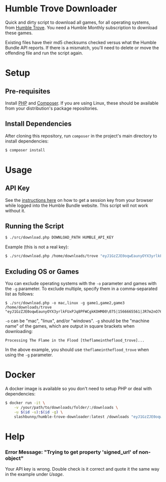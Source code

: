 # Humble Trove Downloader

Quick and dirty script to download all games, for all operating
systems, from [Humble Trove](https://www.humblebundle.com/monthly/trove). You
need a Humble Monthly subscription to download these games.

Existing files have their md5 checksums checked versus what the Humble Bundle API
reports. If there is a mismatch, you'll need to delete or move the offending
file and run the script again.

# Setup

## Pre-requisites

Install [PHP](https://www.php.net/) and [Composer](https://getcomposer.org/). If
you are using Linux, these should be available from your distribution's package
repositories.

## Install Dependencies

After cloning this repository, run `composer` in the project's main directory
 to install dependencies:

```bash
$ composer install
```

# Usage

## API Key

See the [instructions here](https://github.com/talonius/hb-downloader/wiki/Using-Session-Information-From-Windows-For-hb-downloader) on
how to get a session key from your browser while logged into the Humble Bundle website. This script will not work without
it.

## Running the Script

```bash
$ ./src/download.php DOWNLOAD_PATH HUMBLE_API_KEY
```

Example (this is not a real key):

```bash
$ ./src/download.php /home/downloads/trove "eyJ1GzZJE0oqwEaunyOYX3yrlkFUxPJq8PFWCgkKOHM00\075|1566665561|JR7m2nO769sO2Je4C2fE"
```

## Excluding OS or Games

You can exclude operating systems with the `-o` parameter and games with the `-g`
parameter. To exclude multiple, specify them in a comma-separated list as follows:

```
$ ./src/download.php -o mac,linux -g game1,game2,game3 /home/downloads/trove "eyJ1GzZJE0oqwEaunyOYX3yrlkFUxPJq8PFWCgkKOHM00\075|1566665561|JR7m2nO769sO2Je4C2fE"
```

`-o` can be "mac", "linux", and/or "windows". `-g` should be the "machine name"
of the games, which are output in square brackets when downloading:

```
Processing The Flame in the Flood [theflameintheflood_trove]...
```

In the above example, you should use `theflameintheflood_trove` when using the
`-g` parameter.

# Docker

A docker image is available so you don't need to setup PHP or deal with
dependencies:

```bash
$ docker run -it \
    -v /your/path/to/downloads/folder/:/downloads \
    -u $(id -u):$(id -g) \
    slashbunny/humble-trove-downloader:latest /downloads "eyJ1GzZJE0oqwEaunyOYX3yrlkFUxPJq8PFWCgkKOHM00\075|1566665561|JR7m2nO769sO2Je4C2fE"
```

# Help

### Error Message: "Trying to get property 'signed_url' of non-object"

Your API key is wrong. Double check is it correct and quote it the same way in the example under *Usage*.

